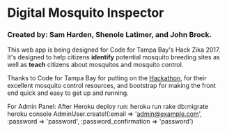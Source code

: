 # Digital Mosquito Inspector

### Created by: Sam Harden, Shenole Latimer, and John Brock.

This web app is being designed for Code for Tampa Bay's Hack Zika 2017. It's designed to help citizens **identify** potential mosquito breeding sites as well as **teach** citizens about mosquitos and mosquito control.

Thanks to Code for Tampa Bay for putting on the [Hackathon](http://codefortampabay.org/zika-hackathon/), for their excellent mosquito control resources, and bootstrap for making the front end quick and easy to get up and running.

For Admin Panel:
After Heroku deploy run:
  heroku run rake db:migrate
  heroku console
  AdminUser.create!(:email => 'admin@example.com', :password => 'password', :password_confirmation => 'password')

